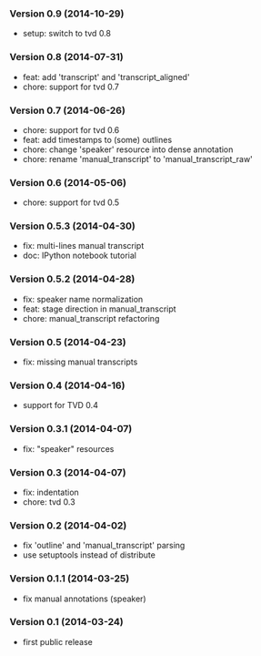 ### Version 0.9 (2014-10-29)

  - setup: switch to tvd 0.8

### Version 0.8 (2014-07-31)

  - feat: add 'transcript' and 'transcript_aligned'
  - chore: support for tvd 0.7

### Version 0.7 (2014-06-26)

  - chore: support for tvd 0.6
  - feat: add timestamps to (some) outlines
  - chore: change 'speaker' resource into dense annotation
  - chore: rename 'manual_transcript' to 'manual_transcript_raw'

### Version 0.6 (2014-05-06)

  - chore: support for tvd 0.5

### Version 0.5.3 (2014-04-30)

  - fix: multi-lines manual transcript
  - doc: IPython notebook tutorial

### Version 0.5.2 (2014-04-28)

  - fix: speaker name normalization
  - feat: stage direction in manual_transcript
  - chore: manual_transcript refactoring

### Version 0.5 (2014-04-23)

  - fix: missing manual transcripts

### Version 0.4 (2014-04-16)

  - support for TVD 0.4

### Version 0.3.1 (2014-04-07)

  - fix: "speaker" resources

### Version 0.3 (2014-04-07)

  - fix: indentation
  - chore: tvd 0.3

### Version 0.2 (2014-04-02)

  - fix 'outline' and 'manual_transcript' parsing
  - use setuptools instead of distribute

### Version 0.1.1 (2014-03-25)

  - fix manual annotations (speaker)

### Version 0.1 (2014-03-24)

  - first public release
